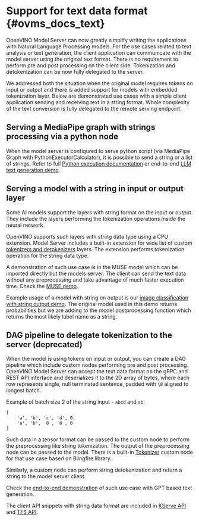 # Support for text data format {#ovms_docs_text}

OpenVINO Model Server can now greatly simplify writing the applications with Natural Language Processing models. For the use cases related to text analysis or text generation, the client application can communicate with the model server using the original text format. There is no requirement to perform pre and post processing on the client side. Tokenization and detokenization can be now fully delegated to the server.

We addressed both the situation when the original model requires tokens on input or output and there is added support for models with embedded tokenization layer. Below are demonstrated use cases with a simple client application sending and receiving text in a string format. Whole complexity of the text conversion is fully delegated to the remote serving endpoint.

## Serving a MediaPipe graph with strings processing via a python node

When the model server is configured to serve python script (via MediaPipe Graph with PythonExecutorCalculator), it is possible to send a string or a list of strings. Refer to full [Python execution documentation](python_support/reference.md) or end-to-end [LLM text generation demo](../demos/python_demos/llm_text_generation/README.md).

## Serving a model with a string in input or output layer

Some AI models support the layers with string format on the input or output. They include the layers performing the tokenization operations inside the neural network.

OpenVINO supports such layers with string data type using a CPU extension.
Model Server includes a built-in extension for wide list of custom [tokenizers and detokenizers](https://github.com/openvinotoolkit/openvino_tokenizers) layers.
The extension performs tokenization operation for the string data type. 

A demonstration of such use case is in the MUSE model which can be imported directly but the models server. The client can send the text data without any preprocessing and take advantage of much faster execution time.
Check the [MUSE demo](../demos/universal-sentence-encoder/README.md).

Example usage of a model with string on output is our [image classification with string output demo](../demos/image_classification_with_string_output/README.md). The original model used in this demo returns probabilities but we are adding to the model postprocessing function which returns the most likely label name as a string.

## DAG pipeline to delegate tokenization to the server (deprecated)
When the model is using tokens on input or output, you can create a DAG pipeline which include custom nodes performing pre and post processing.
OpenVINO Model Server can accept the text data format on the gRPC and REST API interface and deserializes it to the 2D array of bytes, where each row represents single, null terminated sentence, padded with `\0` aligned to longest batch.

Example of batch size 2 of the string input - `abcd` and `ab`:
```
[
    'a', 'b', 'c', 'd', 0,
    'a', 'b',  0 ,  0 , 0
]
```
Such data in a tensor format can be passed to the custom node to perform the preprocessing like string tokenization. The output of the preprocessing node can be passed to the model.
There is a built-in [Tokenizer](https://github.com/openvinotoolkit/model_server/tree/main/src/custom_nodes/tokenizer) custom node for that use case based on Blingfire library.

Similarly, a custom node can perform string detokenization and return a string to the model server client.

Check the [end-to-end demonstration](../demos/gptj_causal_lm/python/README.md) of such use case with GPT based text generation.

The client API snippets with string data format are included in [KServe API](./clients_kfs.md) and [TFS API](./clients_tfs.md).

